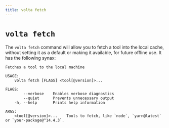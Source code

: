```yaml
---
title: volta fetch
---
```


# `volta fetch`

The `volta fetch` command will allow you to fetch a tool into the local cache, without setting it as a default or making it available, for future offline use. It has the following synax:

```
Fetches a tool to the local machine

USAGE:
    volta fetch [FLAGS] <tool[@version]>...

FLAGS:
        --verbose    Enables verbose diagnostics
        --quiet      Prevents unnecessary output
    -h, --help       Prints help information

ARGS:
    <tool[@version]>...    Tools to fetch, like `node`, `yarn@latest` or `your-package@^14.4.3`.
```
